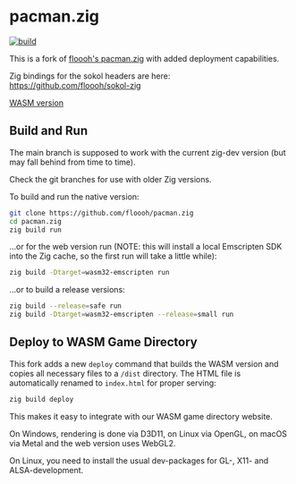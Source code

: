 # pacman.zig

[![build](https://github.com/floooh/pacman.zig/actions/workflows/main.yml/badge.svg)](https://github.com/floooh/pacman.zig/actions/workflows/main.yml)

This is a fork of [floooh's pacman.zig](https://github.com/floooh/pacman.zig) with added deployment capabilities.

Zig bindings for the sokol headers are here: https://github.com/floooh/sokol-zig

[WASM version](https://floooh.github.io/pacman.zig/pacman.html)

## Build and Run

The main branch is supposed to work with the current zig-dev version (but may
fall behind from time to time).

Check the git branches for use with older Zig versions.

To build and run the native version:

```bash
git clone https://github.com/floooh/pacman.zig
cd pacman.zig
zig build run
```

...or for the web version run (NOTE: this will install a local Emscripten SDK into the Zig cache, so the first
run will take a little while):

```bash
zig build -Dtarget=wasm32-emscripten run
```

...or to build a release versions:

```bash
zig build --release=safe run
zig build -Dtarget=wasm32-emscripten --release=small run
```

## Deploy to WASM Game Directory

This fork adds a new `deploy` command that builds the WASM version and copies all necessary files to a `/dist` directory. The HTML file is automatically renamed to `index.html` for proper serving:

```bash
zig build deploy
```

This makes it easy to integrate with our WASM game directory website.

On Windows, rendering is done via D3D11, on Linux via OpenGL, on macOS via Metal
and the web version uses WebGL2.

On Linux, you need to install the usual dev-packages for GL-, X11- and ALSA-development.
